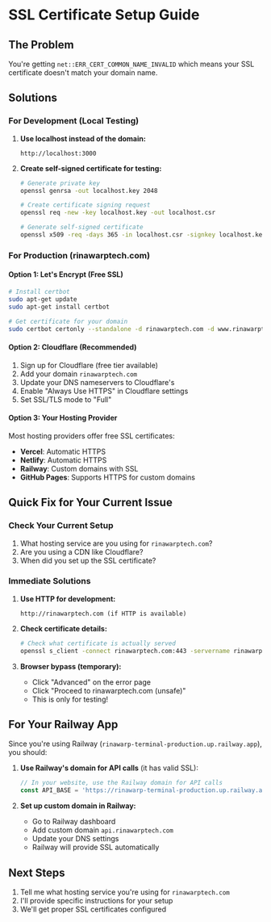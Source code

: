 # SSL Certificate Setup Guide

## The Problem
You're getting `net::ERR_CERT_COMMON_NAME_INVALID` which means your SSL certificate doesn't match your domain name.

## Solutions

### For Development (Local Testing)

1. **Use localhost instead of the domain:**
   ```
   http://localhost:3000
   ```

2. **Create self-signed certificate for testing:**
   ```bash
   # Generate private key
   openssl genrsa -out localhost.key 2048
   
   # Create certificate signing request
   openssl req -new -key localhost.key -out localhost.csr
   
   # Generate self-signed certificate
   openssl x509 -req -days 365 -in localhost.csr -signkey localhost.key -out localhost.crt
   ```

### For Production (rinawarptech.com)

#### Option 1: Let's Encrypt (Free SSL)
```bash
# Install certbot
sudo apt-get update
sudo apt-get install certbot

# Get certificate for your domain
sudo certbot certonly --standalone -d rinawarptech.com -d www.rinawarptech.com
```

#### Option 2: Cloudflare (Recommended)
1. Sign up for Cloudflare (free tier available)
2. Add your domain `rinawarptech.com`
3. Update your DNS nameservers to Cloudflare's
4. Enable "Always Use HTTPS" in Cloudflare settings
5. Set SSL/TLS mode to "Full"

#### Option 3: Your Hosting Provider
Most hosting providers offer free SSL certificates:
- **Vercel**: Automatic HTTPS
- **Netlify**: Automatic HTTPS  
- **Railway**: Custom domains with SSL
- **GitHub Pages**: Supports HTTPS for custom domains

## Quick Fix for Your Current Issue

### Check Your Current Setup
1. What hosting service are you using for `rinawarptech.com`?
2. Are you using a CDN like Cloudflare?
3. When did you set up the SSL certificate?

### Immediate Solutions
1. **Use HTTP for development:**
   ```
   http://rinawarptech.com (if HTTP is available)
   ```

2. **Check certificate details:**
   ```bash
   # Check what certificate is actually served
   openssl s_client -connect rinawarptech.com:443 -servername rinawarptech.com
   ```

3. **Browser bypass (temporary):**
   - Click "Advanced" on the error page
   - Click "Proceed to rinawarptech.com (unsafe)"
   - This is only for testing!

## For Your Railway App
Since you're using Railway (`rinawarp-terminal-production.up.railway.app`), you should:

1. **Use Railway's domain for API calls** (it has valid SSL):
   ```javascript
   // In your website, use the Railway domain for API calls
   const API_BASE = 'https://rinawarp-terminal-production.up.railway.app';
   ```

2. **Set up custom domain in Railway:**
   - Go to Railway dashboard
   - Add custom domain `api.rinawarptech.com`
   - Update your DNS settings
   - Railway will provide SSL automatically

## Next Steps
1. Tell me what hosting service you're using for `rinawarptech.com`
2. I'll provide specific instructions for your setup
3. We'll get proper SSL certificates configured
